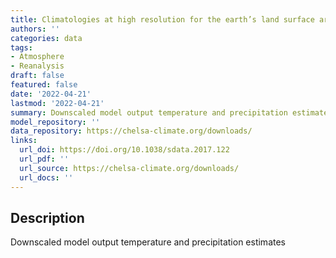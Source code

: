 ```yaml
---
title: Climatologies at high resolution for the earth’s land surface areas (CHELSA)
authors: ''
categories: data
tags:
- Atmosphere
- Reanalysis
draft: false
featured: false
date: '2022-04-21'
lastmod: '2022-04-21'
summary: Downscaled model output temperature and precipitation estimates
model_repository: ''
data_repository: https://chelsa-climate.org/downloads/
links:
  url_doi: https://doi.org/10.1038/sdata.2017.122
  url_pdf: ''
  url_source: https://chelsa-climate.org/downloads/
  url_docs: ''
---
```


## Description

Downscaled model output temperature and precipitation estimates

